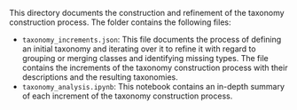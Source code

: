 This directory documents the construction and refinement of the taxonomy construction process. The folder contains the following files:

- `taxonomy_increments.json`: This file documents the process of defining an initial taxonomy and iterating over it to refine it with regard to grouping or merging classes and identifying missing types. The file contains the increments of the taxonomy construction process with their descriptions and the resulting taxonomies.
- `taxonomy_analysis.ipynb`: This notebook contains an in-depth summary of each increment of the taxonomy construction process. 